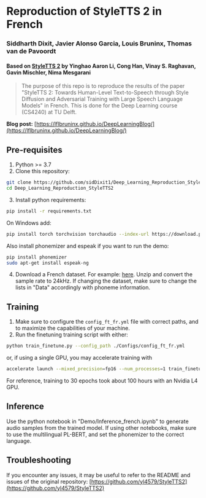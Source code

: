 # Reproduction of StyleTTS 2 in French
### Siddharth Dixit, Javier Alonso Garcia, Louis Bruninx, Thomas van de Pavoordt

#### Based on [StyleTTS 2](https://github.com/yl4579/StyleTTS2) by Yinghao Aaron Li, Cong Han, Vinay S. Raghavan, Gavin Mischler, Nima Mesgarani

> The purpose of this repo is to reproduce the results of the paper "StyleTTS 2: Towards Human-Level Text-to-Speech through Style Diffusion and Adversarial Training with Large Speech Language Models" in French. This is done for the Deep Learning course (CS4240) at TU Delft.

**Blog post:** [https://lflbruninx.github.io/DeepLearningBlog/](https://lflbruninx.github.io/DeepLearningBlog/)

## Pre-requisites
1. Python >= 3.7
2. Clone this repository:
```bash
git clone https://github.com/sidDixit1/Deep_Learning_Reproduction_StyleTTS2.git
cd Deep_Learning_Reproduction_StyleTTS2
```
3. Install python requirements: 
```bash
pip install -r requirements.txt
```
On Windows add:
```bash
pip install torch torchvision torchaudio --index-url https://download.pytorch.org/whl/cu118 -U
```
Also install phonemizer and espeak if you want to run the demo:
```bash
pip install phonemizer
sudo apt-get install espeak-ng
```
4. Download a French dataset. For example: [here](https://datashare.ed.ac.uk/handle/10283/2353). Unzip and convert the sample rate to 24kHz. If changing the dataset, make sure to change the lists in "Data" accordingly with phoneme information.

## Training
1. Make sure to configure the `config_ft_fr.yml` file with correct paths, and to maximize the capabilities of your machine.
2. Run the finetuning training script with either:
```bash
python train_finetune.py --config_path ./Configs/config_ft_fr.yml
```
or, if using a single GPU, you may accelerate training with
```bash
accelerate launch --mixed_precision=fp16 --num_processes=1 train_finetune_accelerate.py --config_path ./Configs/config_ft.yml
```

For reference, training to 30 epochs took about 100 hours with an Nvidia L4 GPU.

## Inference
Use the python notebook in "Demo/Inference_french.ipynb" to generate audio samples from the trained model. If using other notebooks, make sure to use the multilingual PL-BERT, and set the phonemizer to the correct language.

## Troubleshooting
If you encounter any issues, it may be useful to refer to the README and issues of the original repository: [https://github.com/yl4579/StyleTTS2](https://github.com/yl4579/StyleTTS2)